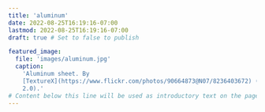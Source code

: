```yaml
---
title: 'aluminum'
date: 2022-08-25T16:19:16-07:00
lastmod: 2022-08-25T16:19:16-07:00
draft: true # Set to false to publish

featured_image:
  file: 'images/aluminum.jpg'
  caption:
    'Aluminum sheet. By
    [TextureX](https://www.flickr.com/photos/90664873@N07/8236403672) (CC BY
    2.0).'
# Content below this line will be used as introductory text on the page.
---
```

